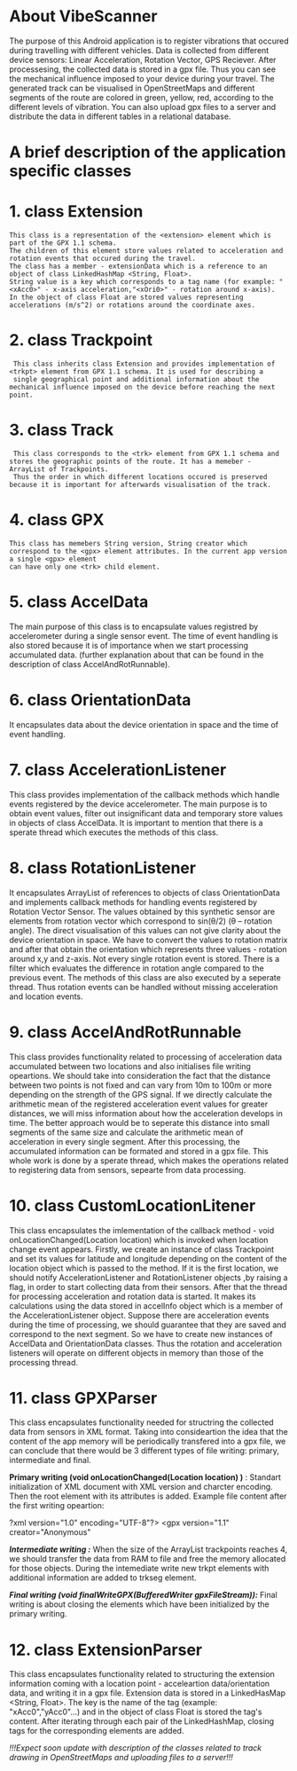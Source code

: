 # About VibeScanner
The purpose of this Android application is to register vibrations that occured during travelling with different vehicles. Data is collected from different device sensors: Linear Acceleration, Rotation Vector, GPS Reciever. After processesing, the collected data is stored in a gpx file. Thus you can see the mechanical influence imposed to your device during your travel. The generated track can be visualised in OpenStreetMaps and different segments of the route are colored in green, yellow, red, according to the different levels of vibration. You can also upload gpx files to a server and distribute the data in different tables in a relational database.

# A brief description of the application specific classes
 
# 1. class Extension 
    This class is a representation of the <extension> element which is part of the GPX 1.1 schema.
    The children of this element store values related to acceleration and rotation events that occured during the travel.
    The class has a member - extensionData which is a reference to an object of class LinkedHashMap <String, Float>. 
    String value is a key which corresponds to a tag name (for example: "<xAcc0>" - x-axis acceleration,"<xOri0>" - rotation around x-axis).
    In the object of class Float are stored values representing accelerations (m/s^2) or rotations around the coordinate axes.
    
# 2. class Trackpoint 
     This class inherits class Extension and provides implementation of <trkpt> element from GPX 1.1 schema. It is used for describing a
     single geographical point and additional information about the mechanical influence imposed on the device before reaching the next point.

# 3. class Track
     This class corresponds to the <trk> element from GPX 1.1 schema and stores the geographic points of the route. It has a memeber - ArrayList of Trackpoints.
     Thus the order in which different locations occured is preserved because it is important for afterwards visualisation of the track.
     
# 4. class GPX
      
    This class has memebers String version, String creator which correspond to the <gpx> element attributes. In the current app version a single <gpx> element
    can have only one <trk> child element.
    
# 5. class AccelData

 The main purpose of this class is to encapsulate values registred by accelerometer during a single sensor event. The time of event handling
 is also stored because it is of importance when we start processing accumulated data. (further explanation about that can be found in the description
 of class AccelAndRotRunnable).

# 6. class OrientationData

It encapsulates data about the device orientation in space and the time of event handling.

# 7. class AccelerationListener

This class provides implementation of the callback methods which handle events registered by the device accelerometer. The main purpose is to obtain event 
values, filter out insignificant data and temporary store values in objects of class AccelData. It is important to mention that there is a sperate thread 
which executes the methods of this class.

# 8. class RotationListener

It encapsulates ArrayList of references to objects of class OrientationData and implements callback methods for handling events registered by Rotation Vector
Sensor. The values obtained by this synthetic sensor are elements from rotation vector which correspond to sin(θ/2)  (θ – rotation angle). The direct 
visualisation of this values can not give clarity about the device orientation in space. We have to convert the values to rotation matrix and after that
obtain the orientation which represents three values - rotation around x,y and z-axis. Not every single rotation event is stored. There is a filter which
evaluates the difference in rotation angle compared to the previous event. The methods of this class are also executed by a seperate thread. Thus rotation
events can be handled without missing acceleration and location events.

# 9. class AccelAndRotRunnable

This class provides functionality related to processing of acceleration data accumulated between two locations and also initialises file writing opeartions.
We should take into consideration the fact that the distance between two points is not fixed and can vary from 10m to 100m or more depending on the strength
of the GPS signal. If we directly calculate the arithmetic mean of the registered acceleration event values for greater distances, we will miss information about how the acceleration develops in time. The better approach would be to seperate this distance into small segments of the same size and calculate the arithmetic mean of acceleration in every single segment. After this processing, the accumulated information can be formated and stored in a gpx file. This whole work is done by a sperate thread, which makes the operations related to registering data from sensors, sepearte from data processing. 

# 10. class CustomLocationLitener

This class encapsulates the imlementation of the callback method - void onLocationChanged(Location location) which is invoked when location change event appears. 
Firstly, we create an instance of class Trackpoint and set its values for latitude and longitude depending on the content of the location object which is passed
to the method. If it is the first location, we should notify AccelerationListener and RotationListener objects ,by raising a flag, in order to start collecting data from their sensors. After that the thread for processing acceleration and rotation data is started. It makes its calculations using the data stored in accelInfo object
which is a member of the AccelerationListener object. Suppose there are acceleration events during the time of processing, we should guarantee that they are saved and
correspond to the next segment. So we have to create new instances of AccelData and OrientationData classes. Thus the rotation and acceleration listeners will
operate on different objects in memory than those of the processing thread.

# 11. class GPXParser

This class encapsulates functionality needed for structring the collected data from sensors in XML format. Taking into consideartion the idea that the content of the app memory will be periodically transfered into a gpx file, we can conclude that there would be 3 different types of file writing: primary, intermediate and final.

**Primary writing (void onLocationChanged(Location location) )** : Standart initialization of XML document with XML version and charcter encoding. Then the root element with its attributes is added. Example file content after the first writing opeartion:
 
 ?xml version="1.0" encoding="UTF-8"?>
 <gpx
  version="1.1"
  creator="Anonymous" 
 
 ***Intermediate writing :*** When the size of the ArrayList<Trackpoint> trackpoints reaches 4, we should transfer the data from RAM to file and free the memory allocated for those objects. During the intemediate write new trkpt elements with additional information are added to trkseg element.
 
 ***Final writing (void finalWriteGPX(BufferedWriter gpxFileStream)):*** Final writing is about closing the elements which have been initialized by the primary writing.
 
 # 12. class ExtensionParser
 
 This class encapsulates functionality related to structuring the extension information coming with a location point - acceleartion data/orientation data, and writing it in a gpx file. Extension data is stored in a LinkedHasMap <String, Float>. The key is the name of the tag (example: "xAcc0","yAcc0"...) and in the object of class Float is stored the tag's content. After iterating through each pair of the LinkedHashMap, closing tags for the corresponding elements are added.

*!!!Expect soon update with description of the classes related to track drawing in OpenStreetMaps and uploading files to a server!!!* 
